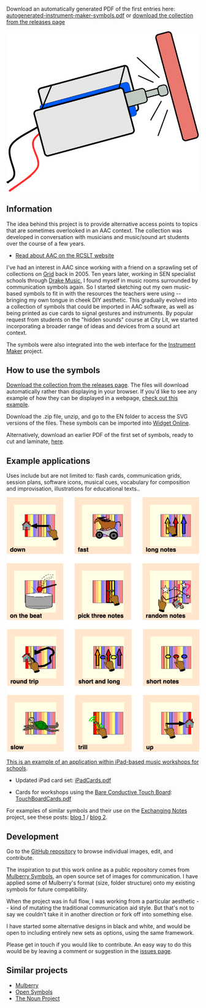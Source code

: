 Download an automatically generated PDF of the first entries here:  [autogenerated-instrument-maker-symbols.pdf](http://ardisson.net/instrument-maker/autogenerated-instrument-maker-symbols.pdf) or [download the collection from the releases page](https://github.com/matthewscharles/instrument-maker-symbols/releases/tag/0.0.1)

![A line-drawing of a solenoid striking a surface.](documentation/solenoid.png)

## Information

The idea behind this project is to provide alternative access points to topics that are sometimes overlooked in an AAC context.  The collection was developed in conversation with musicians and music/sound art students over the course of a few years.

- [Read about AAC on the RCSLT website](https://www.rcslt.org/speech-and-language-therapy/clinical-information/augmentative-and-alternative-communication/#section-2)

I've had an interest in AAC since working with a friend on a sprawling set of collections on [Grid](https://thinksmartbox.com/) back in 2005. Ten years later, working in SEN specialist schools through [Drake Music](http://www.drakemusic.org/), I found myself in music rooms surrounded by communication symbols again. So I started sketching out my own music-based symbols to fit in with the resources the teachers were using -- bringing my own tongue in cheek DIY aesthetic.  This gradually evolved into a collection of symbols that could be imported in AAC software, as well as being printed as cue cards to signal gestures and instruments.  By popular request from students on the "hidden sounds" course at City Lit, we started incorporating a broader range of ideas and devices from a sound art context. 

The symbols were also integrated into the web interface for the [Instrument Maker](https://github.com/matthewscharles/instrument-maker) project.

## How to use the symbols

[Download the collection from the releases page](https://github.com/matthewscharles/instrument-maker-symbols/releases/tag/0.0.1).  The files will download automatically rather than displaying in your browser. If you'd like to see any example of how they can be displayed in a webpage, [check out this example](https://matthewscharles.github.io/instrument-maker-symbols/examples/).

Download the .zip file, unzip, and go to the EN folder to access the SVG versions of the files.  These symbols can be imported into [Widget Online](https://widgitonline.com/).  

Alternatively, download an earlier PDF of the first set of symbols, ready to cut and laminate, [here](http://ardisson.net/instrument-maker/autogenerated-instrument-maker-symbols.pdf).

## Example applications

Uses include but are not limited to: flash cards, communication grids, session plans, software icons, musical cues, vocabulary for composition and improvisation, illustrations for educational texts..

![Images of iPad workshop cue cards](examples/iPad_workshop_cards.png)

[This is an example of an application within iPad-based music workshops for schools](https://www.drakemusic.org/blog/charles-matthews/improvisation-resources/).

- Updated iPad card set: [iPadCards.pdf](https://instrumentmaker.org/instrument-maker-symbols/examples/iPadCards.pdf)

- Cards for workshops using the [Bare Conductive Touch Board](https://www.bareconductive.com/collections/touch-board?srsltid=AfmBOopLUT6v7ECLkuYN8h9CYtbzLwim2TCNPXvSQETLsg2YMRQ-L8ug): [TouchBoardCards.pdf](https://instrumentmaker.org/instrument-maker-symbols/examples/TouchBoardCards.pdf)

For examples of similar symbols and their use on the [Exchanging Notes](https://www.drakemusic.org/exchanging-notes/) project, see these posts: [blog 1](https://www.drakemusic.org/blog/charles-matthews/improvisation-resources/) / [blog 2](https://www.drakemusic.org/blog/charles-matthews/informing-ipad-play-with-movement-in-the-classroom/). 

## Development
Go to the [GitHub repository](https://github.com/matthewscharles/instrument-maker-symbols) to browse individual images, edit, and contribute.

The inspiration to put this work online as a public repository comes from [Mulberry Symbols](https://mulberrysymbols.org/), an open source set of images for communication. I have applied some of Mulberry's format (size, folder structure) onto my existing symbols for future compatibility.

When the project was in full flow, I was working from a particular aesthetic -- kind of mutating the traditional communication aid style. But that's not to say we couldn't take it in another direction or fork off into something else.

I have started some alternative designs in black and white, and would be open to including entirely new sets as options, using the same framework.

Please get in touch if you would like to contribute. An easy way to do this would be by leaving a comment or suggestion in the [issues page](https://github.com/matthewscharles/instrument-maker-symbols/issues).

## Similar projects 
- [Mulberry](https://mulberrysymbols.org/)
- [Open Symbols](https://www.opensymbols.org/)
- [The Noun Project](https://thenounproject.com/)
